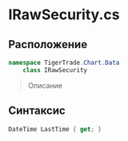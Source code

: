 
# IRawSecurity.cs
## Расположение
```csharp
namespace TigerTrade.Chart.Data  
    class IRawSecurity
```

> Описание

## Синтаксис
```csharp
DateTime LastTime { get; }
```
